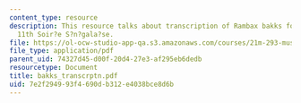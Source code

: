 ```yaml
---
content_type: resource
description: This resource talks about transcription of Rambax bakks for the december
  11th Soir?e S?n?gala?se.
file: https://ol-ocw-studio-app-qa.s3.amazonaws.com/courses/21m-293-music-of-africa-fall-2005/7e2f294993f4690db312e4038bce8d6b_bakks_transcrptn.pdf
file_type: application/pdf
parent_uid: 74327d45-d00f-20d4-27e3-af295eb6dedb
resourcetype: Document
title: bakks_transcrptn.pdf
uid: 7e2f2949-93f4-690d-b312-e4038bce8d6b
---
```

